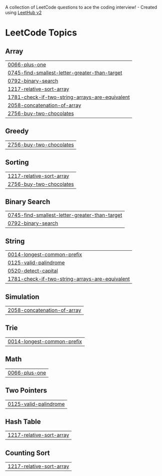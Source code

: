 A collection of LeetCode questions to ace the coding interview! - Created using [LeetHub v2](https://github.com/arunbhardwaj/LeetHub-2.0)
<!---LeetCode Topics Start-->
# LeetCode Topics
## Array
|  |
| ------- |
| [0066-plus-one](https://github.com/kt-anas/leetcode/tree/master/0066-plus-one) |
| [0745-find-smallest-letter-greater-than-target](https://github.com/kt-anas/leetcode/tree/master/0745-find-smallest-letter-greater-than-target) |
| [0792-binary-search](https://github.com/kt-anas/leetcode/tree/master/0792-binary-search) |
| [1217-relative-sort-array](https://github.com/kt-anas/leetcode/tree/master/1217-relative-sort-array) |
| [1781-check-if-two-string-arrays-are-equivalent](https://github.com/kt-anas/leetcode/tree/master/1781-check-if-two-string-arrays-are-equivalent) |
| [2058-concatenation-of-array](https://github.com/kt-anas/leetcode/tree/master/2058-concatenation-of-array) |
| [2756-buy-two-chocolates](https://github.com/kt-anas/leetcode/tree/master/2756-buy-two-chocolates) |
## Greedy
|  |
| ------- |
| [2756-buy-two-chocolates](https://github.com/kt-anas/leetcode/tree/master/2756-buy-two-chocolates) |
## Sorting
|  |
| ------- |
| [1217-relative-sort-array](https://github.com/kt-anas/leetcode/tree/master/1217-relative-sort-array) |
| [2756-buy-two-chocolates](https://github.com/kt-anas/leetcode/tree/master/2756-buy-two-chocolates) |
## Binary Search
|  |
| ------- |
| [0745-find-smallest-letter-greater-than-target](https://github.com/kt-anas/leetcode/tree/master/0745-find-smallest-letter-greater-than-target) |
| [0792-binary-search](https://github.com/kt-anas/leetcode/tree/master/0792-binary-search) |
## String
|  |
| ------- |
| [0014-longest-common-prefix](https://github.com/kt-anas/leetcode/tree/master/0014-longest-common-prefix) |
| [0125-valid-palindrome](https://github.com/kt-anas/leetcode/tree/master/0125-valid-palindrome) |
| [0520-detect-capital](https://github.com/kt-anas/leetcode/tree/master/0520-detect-capital) |
| [1781-check-if-two-string-arrays-are-equivalent](https://github.com/kt-anas/leetcode/tree/master/1781-check-if-two-string-arrays-are-equivalent) |
## Simulation
|  |
| ------- |
| [2058-concatenation-of-array](https://github.com/kt-anas/leetcode/tree/master/2058-concatenation-of-array) |
## Trie
|  |
| ------- |
| [0014-longest-common-prefix](https://github.com/kt-anas/leetcode/tree/master/0014-longest-common-prefix) |
## Math
|  |
| ------- |
| [0066-plus-one](https://github.com/kt-anas/leetcode/tree/master/0066-plus-one) |
## Two Pointers
|  |
| ------- |
| [0125-valid-palindrome](https://github.com/kt-anas/leetcode/tree/master/0125-valid-palindrome) |
## Hash Table
|  |
| ------- |
| [1217-relative-sort-array](https://github.com/kt-anas/leetcode/tree/master/1217-relative-sort-array) |
## Counting Sort
|  |
| ------- |
| [1217-relative-sort-array](https://github.com/kt-anas/leetcode/tree/master/1217-relative-sort-array) |
<!---LeetCode Topics End-->